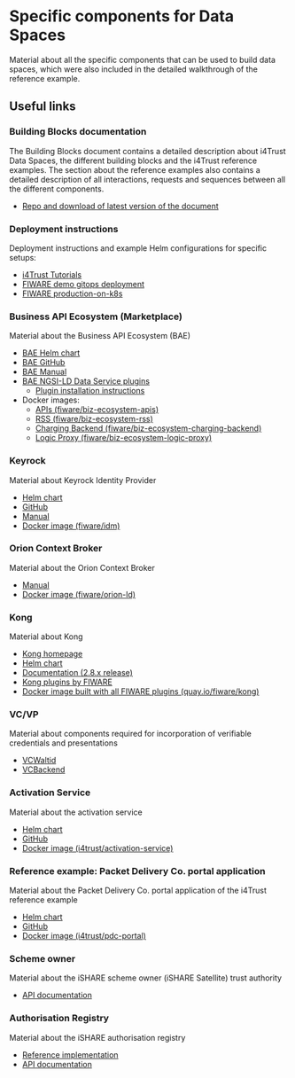 # Specific components for Data Spaces

Material about all the specific components that can be used to build data spaces, which were also 
included in the detailed walkthrough of the reference example.


## Useful links


### Building Blocks documentation

The Building Blocks document contains a detailed description about i4Trust Data Spaces, 
the different building blocks and the i4Trust reference examples. 
The section about the reference examples also contains a detailed description of all interactions, requests and 
sequences between all the different components.

* [Repo and download of latest version of the document](https://github.com/i4Trust/building-blocks)


### Deployment instructions

Deployment instructions and example Helm configurations for specific setups:

* [i4Trust Tutorials](https://github.com/i4Trust/tutorials)
* [FIWARE demo gitops deployment](https://github.com/FIWARE-Ops/fiware-gitops/tree/master/aws/i4trust/i4trust-demo)
* [FIWARE production-on-k8s](https://github.com/FIWARE/production-on-k8s)


### Business API Ecosystem (Marketplace)

Material about the Business API Ecosystem (BAE)

* [BAE Helm chart](https://github.com/FIWARE/helm-charts/tree/main/charts/business-api-ecosystem)
* [BAE GitHub](https://github.com/FIWARE-TMForum/Business-API-Ecosystem)
* [BAE Manual](https://business-api-ecosystem.readthedocs.io/en/latest/)
* [BAE NGSI-LD Data Service plugins](https://github.com/i4Trust/bae-i4trust-service)
  - [Plugin installation instructions](https://business-api-ecosystem.readthedocs.io/en/latest/plugins-guide.html#installing-asset-plugins)
* Docker images:
  - [APIs (fiware/biz-ecosystem-apis)](https://hub.docker.com/repository/docker/fiware/biz-ecosystem-apis)
  - [RSS (fiware/biz-ecosystem-rss)](https://hub.docker.com/repository/docker/fiware/biz-ecosystem-rss)
  - [Charging Backend (fiware/biz-ecosystem-charging-backend)](https://hub.docker.com/repository/docker/fiware/biz-ecosystem-charging-backend)
  - [Logic Proxy (fiware/biz-ecosystem-logic-proxy)](https://hub.docker.com/repository/docker/fiware/biz-ecosystem-logic-proxy)
  

### Keyrock

Material about Keyrock Identity Provider

* [Helm chart](https://github.com/FIWARE/helm-charts/tree/i4trust/charts/keyrock)
* [GitHub](https://github.com/ging/fiware-idm)
* [Manual](https://fiware-idm.readthedocs.io/en/latest/)
* [Docker image (fiware/idm)](https://hub.docker.com/repository/docker/fiware/idm)



### Orion Context Broker

Material about the Orion Context Broker

* [Manual](https://fiware-orion.readthedocs.io/en/master/)
* [Docker image (fiware/orion-ld)](https://hub.docker.com/repository/docker/fiware/orion-ld)



### Kong

Material about Kong

* [Kong homepage](https://konghq.com/)
* [Helm chart](https://github.com/Kong/charts)
* [Documentation (2.8.x release)](https://docs.konghq.com/gateway/2.8.x/)
* [Kong plugins by FIWARE](https://github.com/FIWARE/kong-plugins-fiware)
* [Docker image built with all FIWARE plugins (quay.io/fiware/kong)](https://quay.io/repository/fiware/kong?tab=tags)



### VC/VP

Material about components required for incorporation of verifiable credentials and presentations

* [VCWaltid](https://github.com/FIWARE-Ops/fiware-gitops/tree/master/aws/i4trust/i4trust-demo/happypets-issuer-vcwaltid)
* [VCBackend](https://github.com/FIWARE-Ops/fiware-gitops/tree/master/aws/i4trust/i4trust-demo/nocheaper-issuer-vcbackend)



### Activation Service

Material about the activation service

* [Helm chart](https://artifacthub.io/packages/helm/i4trust/activation-service)
* [GitHub](https://github.com/i4Trust/activation-service)
* [Docker image (i4trust/activation-service)](https://hub.docker.com/repository/docker/i4trust/activation-service)


### Reference example: Packet Delivery Co. portal application

Material about the Packet Delivery Co. portal application of the i4Trust reference example

* [Helm chart](https://artifacthub.io/packages/helm/i4trust/pdc-portal)
* [GitHub](https://github.com/i4Trust/pdc-portal)
* [Docker image (i4trust/pdc-portal)](https://hub.docker.com/repository/docker/i4trust/pdc-portal)


### Scheme owner

Material about the iSHARE scheme owner (iSHARE Satellite) trust authority

* [API documentation](https://dev.ishareworks.org/scheme-owner/parties.html)


### Authorisation Registry

Material about the iSHARE authorisation registry

* [Reference implementation](https://github.com/iSHAREScheme/AuthorizationRegistry)
* [API documentation](https://dev.ishareworks.org/delegation/endpoint.html)



